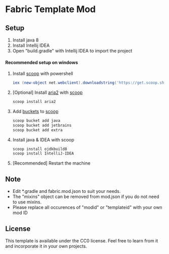 # Fabric Template Mod

## Setup
1. Install java 8
2. Install Intellij IDEA
4. Open "build.gradle" with Intellij IDEA to import the project

#### Recommended setup on windows
1. Install [scoop]( https://github.com/lukesampson/scoop#installation ) with powershell
    ```powershell
    iex (new-object net.webclient).downloadstring('https://get.scoop.sh')
    ```

2. [Optional] Install [aria2]( https://github.com/aria2/aria2 ) with [scoop]( https://github.com/lukesampson/scoop#installation )
    ```powershell
    scoop install aria2
    ```
3. Add [buckets]( https://github.com/lukesampson/scoop#known-application-buckets ) to [scoop]( https://github.com/lukesampson/scoop#installation )
    ```powershell
    scoop bucket add java
    scoop bucket add jetbrains 
    scoop bucket add extra
    ```
4. Install java & IDEA with scoop
    ```powershell
   scoop install ojdkbuild8
   scoop install IntelliJ-IDEA
   ```
5. [Recommended] Restart the machine
## Note
  * Edit *.gradle and fabric.mod.json to suit your needs.
  * The "mixins" object can be removed from mod.json if you do not need to use mixins.
  * Please replace all occurences of "modid" or "templateid" with your own mod ID


## License

This template is available under the CC0 license. Feel free to learn from it and incorporate it in your own projects.
